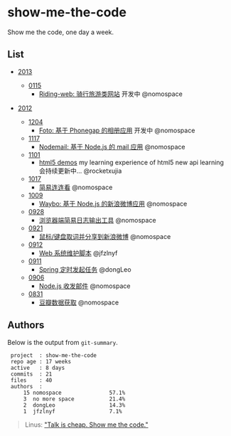 show-me-the-code
================

Show me the code, one day a week.

## List

* [2013](https://github.com/sdg-sysdev/show-me-the-code/tree/master/2013)
 	- [0115](https://github.com/nomospace/riding-web)
		- [Riding-web: 骑行旅游类网站](https://github.com/nomospace/riding-web) 开发中 @nomospace

* [2012](https://github.com/sdg-sysdev/show-me-the-code/tree/master/2012)
 	- [1204](https://github.com/nomospace/foto)
		- [Foto: 基于 Phonegap 的相册应用](https://github.com/nomospace/foto) 开发中 @nomospace
	- [1117](https://github.com/nomospace/nodemail)
		- [Nodemail: 基于 Node.js 的 mail 应用](https://github.com/nomospace/nodemail) @nomospace
	- [1101](https://github.com/rocketxujia/html5-demos)
		- [html5 demos](https://github.com/rocketxujia/html5-demos) my learning experience of html5 new api learning 会持续更新中... @rocketxujia
 	- [1017](https://github.com/nomospace/match-game)
  		- [简易连连看](https://github.com/nomospace/match-game) @nomospace
 	- [1009](https://github.com/sdg-sysdev/waybo)
		- [Waybo: 基于 Node.js 的新浪微博应用](https://github.com/sdg-sysdev/waybo) @nomospace
 	- [0928](https://github.com/sdg-sysdev/show-me-the-code/tree/master/2012/0928)
		- [浏览器端简易日志输出工具](https://github.com/sdg-sysdev/show-me-the-code/tree/master/2012/0928) @nomospace
	- [0921](https://github.com/sdg-sysdev/show-me-the-code/tree/master/2012/0921)
		- [鼠标/键盘取词并分享到新浪微博](https://github.com/sdg-sysdev/show-me-the-code/tree/master/2012/0921) @nomospace
	- [0912](https://github.com/sdg-sysdev/show-me-the-code/tree/master/2012/0912)
		- [Web 系统维护脚本](https://github.com/sdg-sysdev/show-me-the-code/tree/master/2012/0912) @jfzlnyf
	- [0911](https://github.com/sdg-sysdev/show-me-the-code/tree/master/2012/0911)
		- [Spring 定时发起任务](https://github.com/sdg-sysdev/show-me-the-code/tree/master/2012/0911) @dongLeo
	- [0906](https://github.com/sdg-sysdev/show-me-the-code/tree/master/2012/0906)
		- [Node.js 收发邮件](https://github.com/sdg-sysdev/show-me-the-code/tree/master/2012/0906) @nomospace
	- [0831](https://github.com/sdg-sysdev/show-me-the-code/tree/master/2012/0831)
		- [豆瓣数据获取](https://github.com/sdg-sysdev/show-me-the-code/tree/master/2012/0831) @nomospace

## Authors

Below is the output from `git-summary`.

```
 project  : show-me-the-code
 repo age : 17 weeks
 active   : 8 days
 commits  : 21
 files    : 40
 authors  : 
     15	nomospace               57.1%
     3	no more space           21.4%
     2	dongLeo                 14.3%
     1	jfzlnyf                 7.1%
```


> Linus: ["Talk is cheap. Show me the code."](https://lkml.org/lkml/2000/8/25/132)
